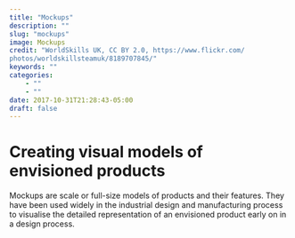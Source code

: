 ```yaml
---
title: "Mockups"
description: ""
slug: "mockups"
image: Mockups
credit: "WorldSkills UK, CC BY 2.0, https://www.flickr.com/photos/worldskillsteamuk/8189707845/"
keywords: ""
categories:
    - ""
    - ""
date: 2017-10-31T21:28:43-05:00
draft: false
---
```

# Creating visual models of envisioned products

Mockups are scale or full-size models of products and their features. They have been used widely in the industrial design and manufacturing process to visualise the detailed representation of an envisioned product early on in a design process. 
